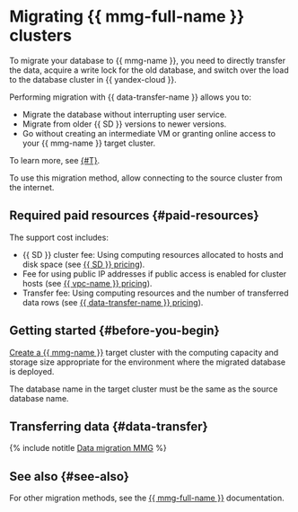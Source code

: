 # Migrating {{ mmg-full-name }} clusters


To migrate your database to {{ mmg-name }}, you need to directly transfer the data, acquire a write lock for the old database, and switch over the load to the database cluster in {{ yandex-cloud }}.

Performing migration with {{ data-transfer-name }} allows you to:

* Migrate the database without interrupting user service.
* Migrate from older {{ SD }} versions to newer versions.
* Go without creating an intermediate VM or granting online access to your {{ mmg-name }} target cluster.

To learn more, see [{#T}](../../data-transfer/concepts/use-cases.md).

To use this migration method, allow connecting to the source cluster from the internet.


## Required paid resources {#paid-resources}

The support cost includes:

* {{ SD }} cluster fee: Using computing resources allocated to hosts and disk space (see [{{ SD }} pricing](../../storedoc/pricing.md)).
* Fee for using public IP addresses if public access is enabled for cluster hosts (see [{{ vpc-name }} pricing](../../vpc/pricing.md)).
* Transfer fee: Using computing resources and the number of transferred data rows (see [{{ data-transfer-name }} pricing](../../data-transfer/pricing.md)).


## Getting started {#before-you-begin}

[Create a {{ mmg-name }}](../../storedoc/operations/cluster-create.md) target cluster with the computing capacity and storage size appropriate for the environment where the migrated database is deployed.

The database name in the target cluster must be the same as the source database name.

## Transferring data {#data-transfer}

{% include notitle [Data migration MMG](datatransfer/managed-mongodb.md) %}

## See also {#see-also}

For other migration methods, see the [{{ mmg-full-name }}](../../storedoc/tutorials/data-migration.md) documentation.
